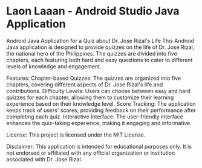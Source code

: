 # Laon Laaan - Android Studio Java Application
Android Java Application for a Quiz about Dr. Jose Rizal's Life
This Android Java application is designed to provide quizzes on the life of Dr. Jose Rizal, the national hero of the Philippines. The quizzes are divided into five chapters, each featuring both hard and easy questions to cater to different levels of knowledge and engagement.

Features:
Chapter-based Quizzes: The quizzes are organized into five chapters, covering different aspects of Dr. Jose Rizal's life and contributions.
Difficulty Levels: Users can choose between easy and hard quizzes for each chapter, allowing them to customize their learning experience based on their knowledge level.
Score Tracking: The application keeps track of users' scores, providing feedback on their performance after completing each quiz.
Interactive Interface: The user-friendly interface enhances the quiz-taking experience, making it engaging and informative.

License:
This project is licensed under the MIT License.

Disclaimer:
This application is intended for educational purposes only. It is not endorsed or affiliated with any official organization or institution associated with Dr. Jose Rizal.

